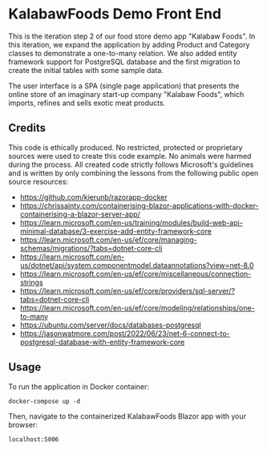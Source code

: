 # KalabawFoods Demo Front End 

This is the iteration step 2 of our food store demo app "Kalabaw Foods".
In this iteration, we expand the application by adding Product and Category
classes to demonstrate a one-to-many relation. We also added entity framework
support for PostgreSQL database and the first migration to create the initial
tables with some sample data.

The user interface is a SPA (single page application)
that presents the online store of an imaginary start-up company "Kalabaw Foods", which imports, refines and sells exotic meat products.

## Credits
This code is ethically produced.
No restricted, protected or proprietary sources were used to create this code example. No animals were harmed during the process. All created code strictly follows Microsoft's guidelines and is written by only combining the lessons from the following public open source resources:
* https://github.com/kierunb/razorapp-docker
* https://chrissainty.com/containerising-blazor-applications-with-docker-containerising-a-blazor-server-app/
* https://learn.microsoft.com/en-us/training/modules/build-web-api-minimal-database/3-exercise-add-entity-framework-core
* https://learn.microsoft.com/en-us/ef/core/managing-schemas/migrations/?tabs=dotnet-core-cli
* https://learn.microsoft.com/en-us/dotnet/api/system.componentmodel.dataannotations?view=net-8.0
* https://learn.microsoft.com/en-us/ef/core/miscellaneous/connection-strings
* https://learn.microsoft.com/en-us/ef/core/providers/sql-server/?tabs=dotnet-core-cli
* https://learn.microsoft.com/en-us/ef/core/modeling/relationships/one-to-many
* https://ubuntu.com/server/docs/databases-postgresql
* https://jasonwatmore.com/post/2022/06/23/net-6-connect-to-postgresql-database-with-entity-framework-core

## Usage 

To run the application in Docker container:
```
docker-compose up -d
```

Then, navigate to the containerized KalabawFoods Blazor app with your browser:
```
localhost:5006
```